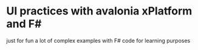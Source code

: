 # UI practices with avalonia xPlatform and F#

just for fun a lot of complex examples with F# code
for learning purposes